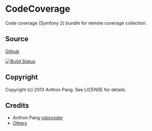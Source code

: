 # CodeCoverage

Code coverage (Symfony 2) bundle for remote coverage collection.

## Source

[Github](https://github.com/vipsoft/code-coverage-bundle)

[![Build Status](https://travis-ci.org/vipsoft/code-coverage-bundle.png?branch=master)](https://travis-ci.org/vipsoft/code-coverage-bundle)

## Copyright

Copyright (c) 2013 Anthon Pang. See LICENSE for details.

## Credits

* Anthon Pang [robocoder](http://github.com/robocoder)
* [Others](https://github.com/vipsoft/code-coverage/graphs/contributors)

